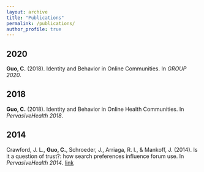 ```yaml
---
layout: archive
title: "Publications"
permalink: /publications/
author_profile: true
---
```

## 2020
**Guo, C.** (2018). Identity and Behavior in Online Communities. In *GROUP 2020*.
## 2018
**Guo, C.** (2018). Identity and Behavior in Online Health Communities. In *PervasiveHealth 2018*.
## 2014
Crawford, J. L., **Guo, C.**, Schroeder, J., Arriaga, R. I., & Mankoff, J. (2014). Is it a question of trust?: how search preferences influence forum use. In *PervasiveHealth 2014*. <a class= 'btn--info' href='https://dl.acm.org/citation.cfm?id=2686910'>link</a>


